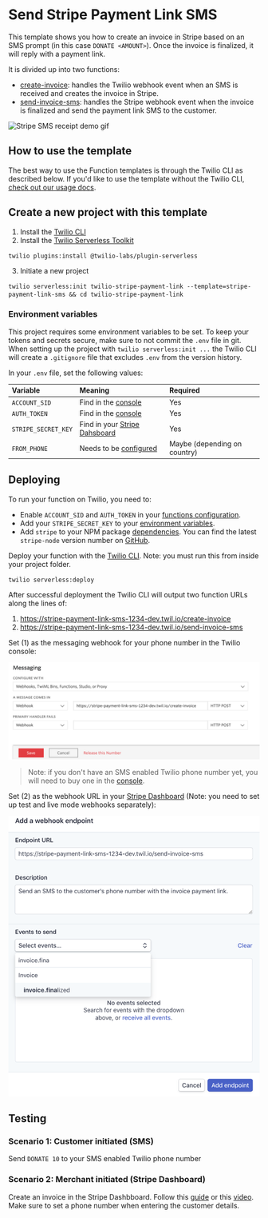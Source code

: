 # Send Stripe Payment Link SMS

This template shows you how to create an invoice in Stripe based on an SMS prompt (in this case `DONATE <AMOUNT>`). Once the invoice is finalized, it will reply with a payment link.

It is divided up into two functions:

- [create-invoice](./functions/create-invoice.js): handles the Twilio webhook event when an SMS is received and creates the invoice in Stripe.
- [send-invoice-sms](./functions/create-invoice.js): handles the Stripe webhook event when the invoice is finalized and send the payment link SMS to the customer.

![Stripe SMS receipt demo gif](https://github.com/thorsten-stripe/demo-gifs/blob/master/twilio-stripe-payment-link-sms.gif?raw=true)

## How to use the template

The best way to use the Function templates is through the Twilio CLI as described below. If you'd like to use the template without the Twilio CLI, [check out our usage docs](../docs/USING_FUNCTIONS.md).

## Create a new project with this template

1. Install the [Twilio CLI](https://www.twilio.com/docs/twilio-cli/quickstart#install-twilio-cli)
2. Install the [Twilio Serverless Toolkit](https://www.twilio.com/docs/labs/serverless-toolkit/getting-started)

```shell
twilio plugins:install @twilio-labs/plugin-serverless
```

3. Initiate a new project

```
twilio serverless:init twilio-stripe-payment-link --template=stripe-payment-link-sms && cd twilio-stripe-payment-link
```

### Environment variables

This project requires some environment variables to be set. To keep your tokens and secrets secure, make sure to not commit the `.env` file in git. When setting up the project with `twilio serverless:init ...` the Twilio CLI will create a `.gitignore` file that excludes `.env` from the version history.

In your `.env` file, set the following values:

| Variable            | Meaning                                                                                | Required                     |
| :------------------ | :------------------------------------------------------------------------------------- | :--------------------------- |
| `ACCOUNT_SID`       | Find in the [console](https://www.twilio.com/console)                                  | Yes                          |
| `AUTH_TOKEN`        | Find in the [console](https://www.twilio.com/console)                                  | Yes                          |
| `STRIPE_SECRET_KEY` | Find in your [Stripe Dahsboard](https://dashboard.stripe.com/test/apikeys)             | Yes                          |
| `FROM_PHONE`        | Needs to be [configured](https://www.twilio.com/console/phone-numbers/getting-started) | Maybe (depending on country) |

## Deploying

To run your function on Twilio, you need to:

- Enable `ACCOUNT_SID` and `AUTH_TOKEN` in your [functions configuration](https://www.twilio.com/console/functions/configure).
- Add your `STRIPE_SECRET_KEY` to your [environment variables](https://www.twilio.com/console/functions/configure).
- Add `stripe` to your NPM package [dependencies](https://www.twilio.com/console/functions/configure). You can find the latest `stripe-node` version number on [GitHub](https://github.com/stripe/stripe-node/blob/master/VERSION).

Deploy your function with the [Twilio CLI](https://www.twilio.com/docs/twilio-cli/quickstart). Note: you must run this from inside your project folder.

```
twilio serverless:deploy
```

After successful deployment the Twilio CLI will output two function URLs along the lines of:

1. https://stripe-payment-link-sms-1234-dev.twil.io/create-invoice
2. https://stripe-payment-link-sms-1234-dev.twil.io/send-invoice-sms

Set (1) as the messaging webhook for your phone number in the Twilio console:

![Twilio console screenshot](./images/twilio-console-messaging-webhook.png)

> Note: if you don't have an SMS enabled Twilio phone number yet, you will need to buy one in the [console](https://www.twilio.com/console/phone-numbers/getting-started).

Set (2) as the webhook URL in your [Stripe Dashboard](https://dashboard.stripe.com/webhooks) (Note: you need to set up test and live mode webhooks separately):

![Stripe Dashboard screenshot](./images/stripe-webhook-dashboard.png)

## Testing

### Scenario 1: Customer initiated (SMS)

Send `DONATE 10` to your SMS enabled Twilio phone number

### Scenario 2: Merchant initiated (Stripe Dashboard)

Create an invoice in the Stripe Dashbboard. Follow this [guide](https://stripe.com/docs/billing/invoices/create#without-code) or this [video](https://youtu.be/YftvRXupgpw). Make sure to set a phone number when entering the customer details.
